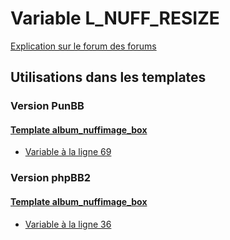 # Variable L_NUFF_RESIZE
[Explication sur le forum des forums](http://forum.forumactif.com/t294113-listing-des-variables#L_NUFF_RESIZE)
## Utilisations dans les templates
### Version PunBB
#### [Template album_nuffimage_box](punbb/album_nuffimage_box.md)
* [Variable à la ligne 69](../punbb/album_nuffimage_box.tpl#L69)
### Version phpBB2
#### [Template album_nuffimage_box](subsilver/album_nuffimage_box.md)
* [Variable à la ligne 36](../subsilver/album_nuffimage_box.tpl#L36)